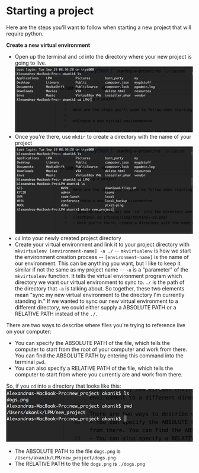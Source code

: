 # Starting a project

Here are the steps you'll want to follow when starting a new project that will require python.

**Create a new virtual environment**

- Open up the terminal and `cd` into the directory where your new project is going to live.
![terminal cd process](img/terminal-cd.png)
- Once you're there, use `mkdir` to create a directory with the name of your project
![terminal mkdir process](img/terminal-mkdir.png)
- `cd` into your newly created project directory
- Create your virtual environment and link it to your project directory with `mkvirtualenv [environment-name] -a ./`
-- `mkvirtualenv` is how we start the environment creation process
-- `[environment-name]` is the name of our environment. This can be anything you want, but I like to keep it similar if not the same as my project name
-- `-a` is a "parameter" of the `mkvirtualenv` function. It tells the virtual environment program which directory we want our virtual environment to sync to. `./` is the path of the directory that `-a` is talking about. So together, these two elements mean "sync my new virtual environment to the directory I'm currently standing in." If we wanted to sync our new virtual environment to a different directory, we could either supply a ABSOLUTE PATH or a RELATIVE PATH instead of the `./`.

There are two ways to describe where files you're trying to reference live on your computer:
- You can specify the ABSOLUTE PATH of the file, which tells the computer to start from the root of your computer and work from there. You can find the ABSOLUTE PATH by entering this command into the terminal `pwd`.
- You can also specify a RELATIVE PATH of the file, which tells the computer to start from where you currently are and work from there. 

So, if you `cd` into a directory that looks like this:
![terminal relative path](img/terminal-relative-path.png)
- The ABSOLUTE PATH to the file `dogs.png` is `/Users/akanik/LPM/new_project/dogs.png`
- The RELATIVE PATH to the file `dogs.png` is `./dogs.png`
